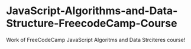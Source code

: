 # JavaScript-Algorithms-and-Data-Structure-FreecodeCamp-Course
Work of FreeCodeCamp JavaScript Algoritms and Data Strciteres course!
